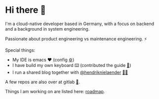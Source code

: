 # Hi there 👋

I'm a cloud-native developer based in Germany, with a focus on backend and a background in system engineering.

Passionate about product engineering vs maintenance engineering. ⚡️

Special things:
- My IDE is emacs ❤️ (config [⚙️](https://github.com/flyck/.emacs.d))
- I have build my own keyboard ⌨️ (contributed the guide [📗](https://github.com/adereth/dactyl-keyboard/tree/master/guide))
- I run a shared blog together with [@hendriknielaender](https://github.com/hendriknielaender) [🤜🤛](https://double-trouble.dev/)

A few repos are also over at gitlab [🦊](https://gitlab.com/flyck).

Things I am working on are listed here: [roadmap](https://github.com/users/flyck/projects/2).

